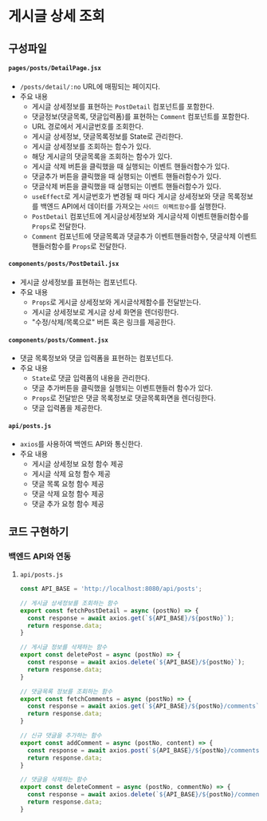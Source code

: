 # 게시글 상세 조회

## 구성파일
#### `pages/posts/DetailPage.jsx`
- `/posts/detail/:no` URL에 매핑되는 페이지다.
- 주요 내용
  - 게시글 상세정보를 표현하는 `PostDetail` 컴포넌트를 포함한다.
  - 댓글정보(댓글목록, 댓글입력폼)를 표현하는 `Comment` 컴포넌트를 포함한다.
  - URL 경로에서 게시글번호를 조회한다.
  - 게시글 상세정보, 댓글목록정보를 State로 관리한다.
  - 게시글 상세정보를 조회하는 함수가 있다.
  - 해당 게시글의 댓글목록을 조회하는 함수가 있다.
  - 게시글 삭제 버튼을 클릭했을 때 실행되는 이벤트 핸들러함수가 있다.
  - 댓글추가 버튼을 클릭했을 때 실행되는 이벤트 핸들러함수가 있다.
  - 댓글삭제 버튼을 클릭했을 때 실행되는 이벤트 핸들러함수가 있다.
  - `useEffect`로 게시글번호가 변경될 때 마다 게시글 상세정보와 댓글 목록정보를 백엔드 API에서 데이터를 가져오는 `사이드 이펙트함수`를 실행한다.
  - `PostDetail` 컴포넌트에 게시글상세정보와 게시글삭제 이벤트핸들러함수를 `Props`로 전달한다.
  - `Comment` 컴포넌트에 댓글목록과 댓글추가 이벤트핸들러함수, 댓글삭제 이벤트핸들러함수를 `Props`로 전달한다. 
#### `components/posts/PostDetail.jsx`
- 게시글 상세정보를 표현하는 컴포넌트다.
- 주요 내용
  - `Props`로 게시글 상세정보와 게시글삭제함수를 전달받는다.
  - 게시글 상세정보로 게시글 상세 화면을 렌더링한다.
  - "수정/삭제/목록으로" 버튼 혹은 링크를 제공한다.
#### `components/posts/Comment.jsx`
- 댓글 목록정보와 댓글 입력폼을 표현하는 컴포넌트다.
- 주요 내용
  - `State`로 댓글 입력폼의 내용을 관리한다.
  - 댓글 추가버튼을 클릭했을 실행되는 이벤트핸들러 함수가 있다.
  - `Props`로 전달받은 댓글 목록정보로 댓글목록화면을 렌더링한다.
  - 댓글 입력폼을 제공한다.
#### `api/posts.js`
- `axios`를 사용하여 백엔드 API와 통신한다.
- 주요 내용
  - 게시글 상세정보 요청 함수 제공
  - 게시글 삭제 요청 함수 제공
  - 댓글 목록 요청 함수 제공
  - 댓글 삭제 요청 함수 제공
  - 댓글 추가 요청 함수 제공

## 코드 구현하기
###  백엔드 API와 연동
1. `api/posts.js`
    ```javascript
    const API_BASE = 'http://localhost:8080/api/posts';

    // 게시글 상세정보를 조회하는 함수
    export const fetchPostDetail = async (postNo) => {
      const response = await axios.get(`${API_BASE}/${postNo}`);
      return response.data;
    }

    // 게시글 정보를 삭제하는 함수
    export const deletePost = async (postNo) => {
      const response = await axios.delete(`${API_BASE}/${postNo}`);
      return response.data;
    }

    // 댓글목록 정보를 조회하는 함수
    export const fetchComments = async (postNo) => {
      const response = await axios.get(`${API_BASE}/${postNo}/comments`);
      return response.data;
    }

    // 신규 댓글을 추가하는 함수
    export const addComment = async (postNo, content) => {
      const response = await axios.post(`${API_BASE}/${postNo}/comments`, { content });
      return response.data;
    }

    // 댓글을 삭제하는 함수
    export const deleteComment = async (postNo, commentNo) => {
      const response = await axios.delete(`${API_BASE}/${postNo}/comments/${commentNo}`);
      return response.data;
    }
    ```
